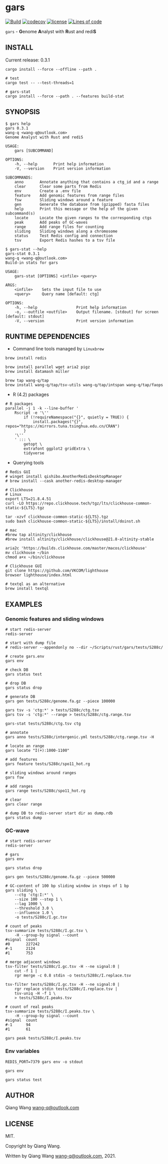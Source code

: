 # gars

[![Build](https://github.com/wang-q/gars/actions/workflows/build.yml/badge.svg)](https://github.com/wang-q/gars/actions)
[![codecov](https://codecov.io/gh/wang-q/gars/branch/main/graph/badge.svg?token=LtxYK5Fff0)](https://codecov.io/gh/wang-q/gars)
[![license](https://img.shields.io/github/license/wang-q/intspan)](https://github.com//wang-q/intspan)
[![Lines of code](https://tokei.rs/b1/github/wang-q/gars?category=code)](https://github.com//wang-q/gars)

`gars` - **G**enome **A**nalyst with **R**ust and redi**S**

## INSTALL

Current release: 0.3.1

```shell
cargo install --force --offline --path .

# test
cargo test -- --test-threads=1

# gars-stat
cargo install --force --path . --features build-stat

```

## SYNOPSIS

```text
$ gars help
gars 0.3.1
wang-q <wang-q@outlook.com>
Genome Analyst with Rust and rediS

USAGE:
    gars [SUBCOMMAND]

OPTIONS:
    -h, --help       Print help information
    -V, --version    Print version information

SUBCOMMANDS:
    anno       Annotate anything that contains a ctg_id and a range
    clear      Clear some parts from Redis
    env        Create a .env file
    feature    Add genomic features from range files
    fsw        Sliding windows around a feature
    gen        Generate the database from (gzipped) fasta files
    help       Print this message or the help of the given subcommand(s)
    locate     Locate the given ranges to the corresponding ctgs
    peak       Add peaks of GC-waves
    range      Add range files for counting
    sliding    Sliding windows along a chromosome
    status     Test Redis config and connection
    tsv        Export Redis hashes to a tsv file
```

```text
$ gars-stat --help
gars-stat 0.3.1
wang-q <wang-q@outlook.com>
Build-in stats for gars

USAGE:
    gars-stat [OPTIONS] <infile> <query>

ARGS:
    <infile>    Sets the input file to use
    <query>     Query name [default: ctg]

OPTIONS:
    -h, --help                 Print help information
    -o, --outfile <outfile>    Output filename. [stdout] for screen [default: stdout]
    -V, --version              Print version information

```

## RUNTIME DEPENDENCIES

* Command line tools managed by `Linuxbrew`

```shell
brew install redis

brew install parallel wget aria2 pigz
brew install datamash miller

brew tap wang-q/tap
brew install wang-q/tap/tsv-utils wang-q/tap/intspan wang-q/tap/faops

```

* R (4.2) packages

```shell
# R packages
parallel -j 1 -k --line-buffer '
    Rscript -e '\''
        if (!requireNamespace("{}", quietly = TRUE)) {
            install.packages("{}", repos="https://mirrors.tuna.tsinghua.edu.cn/CRAN")
        }
    '\''
    ' ::: \
        getopt \
        extrafont ggplot2 gridExtra \
        tidyverse

```

* Querying tools

```shell
# Redis GUI
# winget install qishibo.AnotherRedisDesktopManager
# brew install --cask another-redis-desktop-manager

# Clickhouse
# Linux
export LTS=21.8.4.51
curl -LO https://repo.clickhouse.tech/tgz/lts/clickhouse-common-static-${LTS}.tgz

tar -xzvf clickhouse-common-static-${LTS}.tgz
sudo bash clickhouse-common-static-${LTS}/install/doinst.sh

# mac
#brew tap altinity/clickhouse
#brew install altinity/clickhouse/clickhouse@21.8-altinity-stable

aria2c 'https://builds.clickhouse.com/master/macos/clickhouse'
mv clickhouse ~/bin
chmod a+x ~/bin/clickhouse

# Clickhouse GUI
git clone https://github.com/VKCOM/lighthouse
browser lighthouse/index.html

# textql as an alternative
brew install textql

```

## EXAMPLES

### Genomic features and sliding windows

```shell
# start redis-server
redis-server

# start with dump file
# redis-server --appendonly no --dir ~/Scripts/rust/gars/tests/S288c/

# create gars.env
gars env

# check DB
gars status test

# drop DB
gars status drop

# generate DB
gars gen tests/S288c/genome.fa.gz --piece 100000

gars tsv -s 'ctg:*' > tests/S288c/ctg.tsv
gars tsv -s 'ctg:*' --range > tests/S288c/ctg.range.tsv

gars-stat tests/S288c/ctg.tsv ctg

# annotate
gars anno tests/S288c/intergenic.yml tests/S288c/ctg.range.tsv -H

# locate an range
gars locate "I(+):1000-1100"

# add features
gars feature tests/S288c/spo11_hot.rg

# sliding windows around ranges
gars fsw

# add ranges
gars range tests/S288c/spo11_hot.rg

# clear
gars clear range

# dump DB to redis-server start dir as dump.rdb
gars status dump

```

### GC-wave

```shell
# start redis-server
redis-server

# gars
gars env

gars status drop

gars gen tests/S288c/genome.fa.gz --piece 500000

# GC-content of 100 bp sliding window in steps of 1 bp
gars sliding \
    --ctg 'ctg:I:*' \
    --size 100 --step 1 \
    --lag 1000 \
    --threshold 3.0 \
    --influence 1.0 \
    -o tests/S288c/I.gc.tsv

# count of peaks
tsv-summarize tests/S288c/I.gc.tsv \
    -H --group-by signal --count
#signal  count
#0       227242
#-1      2124
#1       753

# merge adjacent windows
tsv-filter tests/S288c/I.gc.tsv -H --ne signal:0 |
    cut -f 1 |
    rgr merge -c 0.8 stdin -o tests/S288c/I.replace.tsv

tsv-filter tests/S288c/I.gc.tsv -H --ne signal:0 |
    rgr replace stdin tests/S288c/I.replace.tsv |
    tsv-uniq -H -f 1 \
    > tests/S288c/I.peaks.tsv

# count of real peaks
tsv-summarize tests/S288c/I.peaks.tsv \
    -H --group-by signal --count
#signal  count
#-1      94
#1       61

gars peak tests/S288c/I.peaks.tsv

```

### Env variables

```shell
REDIS_PORT=7379 gars env -o stdout

gars env

gars status test

```

## AUTHOR

Qiang Wang <wang-q@outlook.com>

## LICENSE

MIT.

Copyright by Qiang Wang.

Written by Qiang Wang <wang-q@outlook.com>, 2021.
